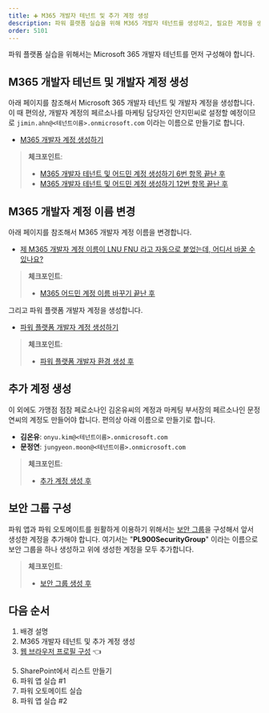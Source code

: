 ```yaml
---
title: ➕ M365 개발자 테넌트 및 추가 계정 생성
description: 파워 플랫폼 실습을 위해 M365 개발자 테넌트를 생성하고, 필요한 계정을 생성합니다.
order: 5101
---
```


파워 플랫폼 실습을 위해서는 Microsoft 365 개발자 테넌트를 먼저 구성해야 합니다.


## M365 개발자 테넌트 및 개발자 계정 생성 ##

아래 페이지를 참조해서 Microsoft 365 개발자 테넌트 및 개발자 계정을 생성합니다. 이 때 편의상, 개발자 계정의 페르소나를 마케팅 담당자인 안지민씨로 설정할 예정이므로 `jimin.ahn@<테넌트이름>.onmicrosoft.com` 이라는 이름으로 만들기로 합니다.

* [M365 개발자 계정 생성하기](/m365/m365-dev-setup)

> **체크포인트**:
> 
> * [M365 개발자 테넌트 및 어드민 계정 생성하기 6번 항목 끝난 후](https://aka.ms/fdk/workshop/checkin/01)
> * [M365 개발자 테넌트 및 어드민 계정 생성하기 12번 항목 끝난 후](https://aka.ms/fdk/workshop/checkin/02)


## M365 개발자 계정 이름 변경 ##

아래 페이지를 참조해서 M365 개발자 계정 이름을 변경합니다.

* [제 M365 개발자 계정 이름이 LNU FNU 라고 자동으로 붙었는데, 어디서 바꿀 수 있나요?](https://github.com/fusiondevkr/pl900/discussions/27)

> **체크포인트**:
> 
> * [M365 어드민 계정 이름 바꾸기 끝난 후](https://aka.ms/fdk/workshop/checkin/03)


그리고 파워 플랫폼 개발자 계정을 생성합니다.

* [파워 플랫폼 개발자 계정 생성하기](/pp/pp-dev-setup)

> **체크포인트**:
> 
> * [파워 플랫폼 개발자 환경 생성 후](https://aka.ms/fdk/workshop/checkin/04)


## 추가 계정 생성 ##

이 외에도 가맹점 점잠 페로소나인 김온유씨의 계정과 마케팅 부서장의 페르소나인 문정연씨의 계정도 만들어야 합니다. 편의상 아래 이름으로 만들기로 합니다.

* **김온유**: `onyu.kim@<테넌트이름>.onmicrosoft.com`
* **문정연**: `jungyeon.moon@<테넌트이름>.onmicrosoft.com`

> **체크포인트**:
> 
> * [추가 계정 생성 후](https://aka.ms/fdk/workshop/checkin/05)


## 보안 그룹 구성 ##

파워 앱과 파워 오토메이트를 원활하게 이용하기 위해서는 [보안 그룹][m365 security group]을 구성해서 앞서 생성한 계정을 추가해야 합니다. 여기서는 "**PL900SecurityGroup**" 이라는 이름으로 보안 그룹을 하나 생성하고 위에 생성한 계정을 모두 추가합니다.

> **체크포인트**:
> 
> * [보안 그룹 생성 후](https://aka.ms/fdk/workshop/checkin/06)


## 다음 순서 ##

1. 배경 설명
2. M365 개발자 테넌트 및 추가 계정 생성
3. [웹 브라우저 프로필 구성][handson browser profile] 👈
<!-- 4. M365 개발자 계정 등록 -->
5. SharePoint에서 리스트 만들기
6. 파워 앱 실습 #1
7. 파워 오토메이트 실습
8. 파워 앱 실습 #2


[m365 security group]: https://docs.microsoft.com/ko-kr/microsoft-365/admin/email/create-edit-or-delete-a-security-group?WT.mc_id=power-34890-juyoo

[handson background]: ../background
[handson m365 create]: ../m365-account-setup
[handson browser profile]: ../web-browser-setup
[handson m365 rego]: ../m365-account-registration
[handson m365 list]: ../m365-list
[handson pas 1]: ../power-apps-1
[handson pau]: ../power-automate
[handson pas 2]: ../power-apps-2
